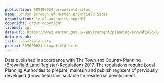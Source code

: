 ```yaml
---
publication: E09000024-brownfield-sites
name: London Borough of Merton Brownfield Sites
organisation: local-authority-eng:MRT
copyright: crown-copyright
licence: ogl
data-url: https://www2.merton.gov.uk/environment/planning/brownfield-land-register.htm
data-gov-uk: 
task: brownfield_site
prefix: E09000024-brownfield-site
---
```


Data published in accordance with [The Town and Country Planning (Brownfield Land Register) Regulations 2017](http://www.legislation.gov.uk/uksi/2017/403/contents/made).
The regulations require Local Planning Authorities to prepare, maintain and publish registers of previously developed (brownfield) land suitable for residential development.

